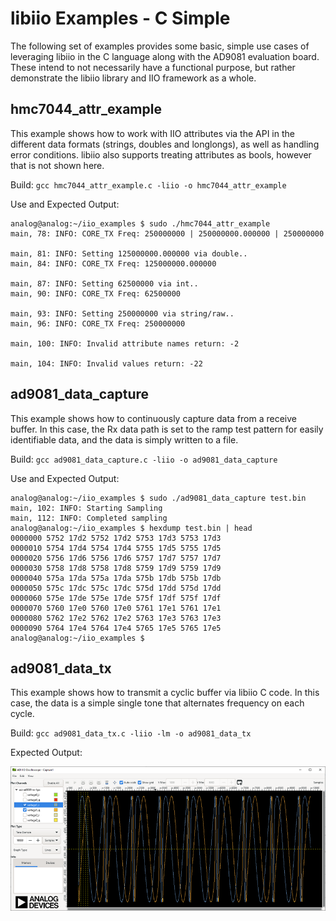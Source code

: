 # libiio Examples - C Simple

The following set of examples provides some basic, simple use cases of leveraging
libiio in the C language along with the AD9081 evaluation board.  These intend
to not necessarily have a functional purpose, but rather demonstrate the libiio
library and IIO framework as a whole.

## hmc7044_attr_example
This example shows how to work with IIO attributes via the API in the different
data formats (strings, doubles and longlongs), as well as handling error
conditions. libiio also supports treating attributes as bools, however that
is not shown here.

Build: `gcc hmc7044_attr_example.c -liio -o hmc7044_attr_example`

Use and Expected Output:
```
analog@analog:~/iio_examples $ sudo ./hmc7044_attr_example
main, 78: INFO: CORE_TX Freq: 250000000 | 250000000.000000 | 250000000

main, 81: INFO: Setting 125000000.000000 via double..
main, 84: INFO: CORE_TX Freq: 125000000.000000

main, 87: INFO: Setting 62500000 via int..
main, 90: INFO: CORE_TX Freq: 62500000

main, 93: INFO: Setting 250000000 via string/raw..
main, 96: INFO: CORE_TX Freq: 250000000

main, 100: INFO: Invalid attribute names return: -2

main, 104: INFO: Invalid values return: -22
```

## ad9081_data_capture
This example shows how to continuously capture data from a receive buffer. In
this case, the Rx data path is set to the ramp test pattern for easily
identifiable data, and the data is simply written to a file.

Build: `gcc ad9081_data_capture.c -liio -o ad9081_data_capture`

Use and Expected Output:
```
analog@analog:~/iio_examples $ sudo ./ad9081_data_capture test.bin
main, 102: INFO: Starting Sampling
main, 112: INFO: Completed sampling
analog@analog:~/iio_examples $ hexdump test.bin | head
0000000 5752 17d2 5752 17d2 5753 17d3 5753 17d3
0000010 5754 17d4 5754 17d4 5755 17d5 5755 17d5
0000020 5756 17d6 5756 17d6 5757 17d7 5757 17d7
0000030 5758 17d8 5758 17d8 5759 17d9 5759 17d9
0000040 575a 17da 575a 17da 575b 17db 575b 17db
0000050 575c 17dc 575c 17dc 575d 17dd 575d 17dd
0000060 575e 17de 575e 17de 575f 17df 575f 17df
0000070 5760 17e0 5760 17e0 5761 17e1 5761 17e1
0000080 5762 17e2 5762 17e2 5763 17e3 5763 17e3
0000090 5764 17e4 5764 17e4 5765 17e5 5765 17e5
analog@analog:~/iio_examples $
```

## ad9081_data_tx
This example shows how to transmit a cyclic buffer via libiio C code. In this
case, the data is a simple single tone that alternates frequency on each cycle.

Build: `gcc ad9081_data_tx.c -liio -lm -o ad9081_data_tx`

Expected Output:

![ad9081_data_tx Expected Output](ad9081_data_tx_output.png)